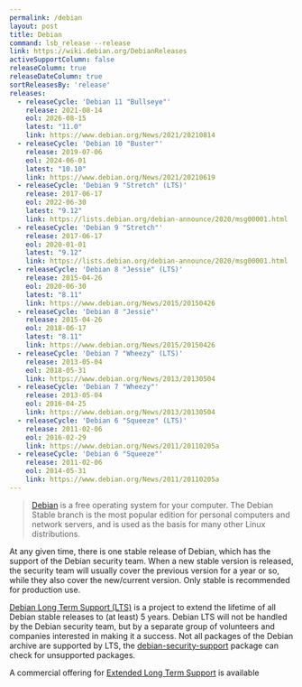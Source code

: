 ```yaml
---
permalink: /debian
layout: post
title: Debian
command: lsb_release --release
link: https://wiki.debian.org/DebianReleases
activeSupportColumn: false
releaseColumn: true
releaseDateColumn: true
sortReleasesBy: 'release'
releases:
  - releaseCycle: 'Debian 11 "Bullseye"'
    release: 2021-08-14
    eol: 2026-08-15
    latest: "11.0"
    link: https://www.debian.org/News/2021/20210814
  - releaseCycle: 'Debian 10 "Buster"'
    release: 2019-07-06
    eol: 2024-06-01
    latest: "10.10"
    link: https://www.debian.org/News/2021/20210619
  - releaseCycle: 'Debian 9 "Stretch" (LTS)'
    release: 2017-06-17
    eol: 2022-06-30
    latest: "9.12"
    link: https://lists.debian.org/debian-announce/2020/msg00001.html
  - releaseCycle: 'Debian 9 "Stretch"'
    release: 2017-06-17
    eol: 2020-01-01
    latest: "9.12"
    link: https://lists.debian.org/debian-announce/2020/msg00001.html
  - releaseCycle: 'Debian 8 "Jessie" (LTS)'
    release: 2015-04-26
    eol: 2020-06-30
    latest: "8.11"
    link: https://www.debian.org/News/2015/20150426
  - releaseCycle: 'Debian 8 "Jessie"'
    release: 2015-04-26
    eol: 2018-06-17
    latest: "8.11"
    link: https://www.debian.org/News/2015/20150426
  - releaseCycle: 'Debian 7 "Wheezy" (LTS)'
    release: 2013-05-04
    eol: 2018-05-31
    link: https://www.debian.org/News/2013/20130504
  - releaseCycle: 'Debian 7 "Wheezy"'
    release: 2013-05-04
    eol: 2016-04-25
    link: https://www.debian.org/News/2013/20130504
  - releaseCycle: 'Debian 6 "Squeeze" (LTS)'
    release: 2011-02-06
    eol: 2016-02-29
    link: https://www.debian.org/News/2011/20110205a
  - releaseCycle: 'Debian 6 "Squeeze"'
    release: 2011-02-06
    eol: 2014-05-31
    link: https://www.debian.org/News/2011/20110205a
---
```


> [Debian](https://www.debian.org/) is a free operating system for your computer. The Debian Stable branch is the most popular edition for personal computers and network servers, and is used as the basis for many other Linux distributions.

At any given time, there is one stable release of Debian, which has the support of the Debian security team. When a new stable version is released, the security team will usually cover the previous version for a year or so, while they also cover the new/current version. Only stable is recommended for production use.

[Debian Long Term Support (LTS)](https://wiki.debian.org/LTS) is a project to extend the lifetime of all Debian stable releases to (at least) 5 years. Debian LTS will not be handled by the Debian security team, but by a separate group of volunteers and companies interested in making it a success. Not all packages of the Debian archive are supported by LTS, the [debian-security-support](https://wiki.debian.org/LTS/Using#Check_for_unsupported_packages) package can check for unsupported packages.

A commercial offering for [Extended Long Term Support](https://wiki.debian.org/LTS/Extended) is available

